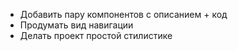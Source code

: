 
- Добавить пару компонентов с описанием + код
- Продумать вид навигации
- Делать проект простой стилистике
